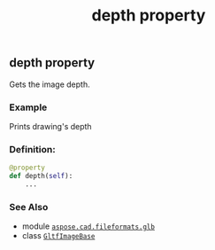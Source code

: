 ﻿---
title: depth property
second_title: Aspose.CAD for Python via .NET API References
description: 
type: docs
weight: 150
url: /python-net/aspose.cad.fileformats.glb/gltfimagebase/depth/
is_root: false
---

## depth property


Gets the image depth.

### Example 


Prints drawing's depth
### Definition:
```python
@property
def depth(self):
    ...
```

### See Also
* module [`aspose.cad.fileformats.glb`](../../)
* class [`GltfImageBase`](/cad/python-net/aspose.cad.fileformats.glb/gltfimagebase)
